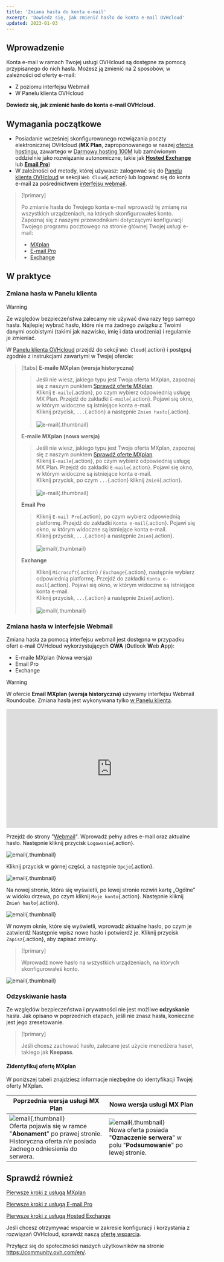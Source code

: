 ```yaml
---
title: 'Zmiana hasła do konta e-mail'
excerpt: 'Dowiedz się, jak zmienić hasło do konta e-mail OVHcloud'
updated: 2023-01-03
---
```


## Wprowadzenie

Konta e-mail w ramach Twojej usługi OVHcloud są dostępne za pomocą przypisanego do nich hasła. Możesz ją zmienić na 2 sposobów, w zależności od oferty e-mail:

- Z poziomu interfejsu Webmail
- W Panelu klienta OVHcloud

**Dowiedz się, jak zmienić hasło do konta e-mail OVHcloud.**

## Wymagania początkowe

- Posiadanie wcześniej skonfigurowanego rozwiązania poczty elektronicznej OVHcloud (**MX Plan**, zaproponowanego w naszej [ofercie hostingu](https://www.ovhcloud.com/pl/web-hosting/), zawartego w [Darmowy hosting 100M](https://www.ovhcloud.com/pl/domains/free-web-hosting/) lub zamówionym oddzielnie jako rozwiązanie autonomiczne, takie jak [**Hosted Exchange**](https://www.ovhcloud.com/pl/emails/hosted-exchange/) lub [**Email Pro**](https://www.ovhcloud.com/pl/emails/email-pro/))
- W zależności od metody, której używasz: zalogować się do [Panelu klienta OVHcloud](https://www.ovh.com/auth/?action=gotomanager&from=https://www.ovh.pl/&ovhSubsidiary=pl) w sekcji `Web Cloud`{.action} lub logować się do konta e-mail za pośrednictwem [interfejsu webmail](https://www.ovhcloud.com/pl/mail/).

> [!primary]
>
> Po zmianie hasła do Twojego konta e-mail wprowadź tę zmianę na wszystkich urządzeniach, na których skonfigurowałeś konto. Zapoznaj się z naszymi przewodnikami dotyczącymi konfiguracji Twojego programu pocztowego na stronie głównej Twojej usługi e-mail:
>
> - [MXplan](/products/web-cloud-email-collaborative-solutions-mx-plan)
> - [E-mail Pro](/products/web-cloud-email-collaborative-solutions-email-pro)
> - [Exchange](/products/web-cloud-email-collaborative-solutions-microsoft-exchange)
>

## W praktyce

### Zmiana hasła w Panelu klienta <a name="controlpanel"></a>

> [!warning]
> Ze względów bezpieczeństwa zalecamy nie używać dwa razy tego samego hasła. Najlepiej wybrać hasło, które nie ma żadnego związku z Twoimi danymi osobistymi (takimi jak nazwisko, imię i data urodzenia) i regularnie je zmieniać.

W [Panelu klienta OVHcloud](https://www.ovh.com/auth/?action=gotomanager&from=https://www.ovh.pl/&ovhSubsidiary=pl) przejdź do sekcji `Web Cloud`{.action} i postępuj zgodnie z instrukcjami zawartymi w Twojej ofercie:

> [!tabs]
> **E-maile MXplan (wersja historyczna)**
>>
>> Jeśli nie wiesz, jakiego typu jest Twoja oferta MXplan, zapoznaj się z naszym punktem [Sprawdź ofertę MXplan](#whichmxplan).<br>
>> Kliknij `E-maile`{.action}, po czym wybierz odpowiednią usługę MX Plan. Przejdź do zakładki `E-maile`{.action}. Pojawi się okno, w którym widoczne są istniejące konta e-mail. <br>
>> Kliknij przycisk, `...`{.action} a następnie `Zmień hasło`{.action}.<br><br>
>>![e-mail](images/email-password-mxplan-legacy01.png){.thumbnail}<br>
>>
> **E-maile MXplan (nowa wersja)**
>>
>> Jeśli nie wiesz, jakiego typu jest Twoja oferta MXplan, zapoznaj się z naszym punktem [Sprawdź ofertę MXplan](#whichmxplan).<br>
>> Kliknij `E-maile`{.action}, po czym wybierz odpowiednią usługę MX Plan. Przejdź do zakładki `E-maile`{.action}. Pojawi się okno, w którym widoczne są istniejące konta e-mail. <br>
>> Kliknij przycisk, po czym `...`{.action} kliknij `Zmień`{.action}.<br><br>
>>![e-mail](images/email-password-mxplan-new01.png){.thumbnail}<br>
>>
> **Email Pro**
>>
>> Kliknij `E-mail Pro`{.action}, po czym wybierz odpowiednią platformę. Przejdź do zakładki `Konta e-mail`{.action}. Pojawi się okno, w którym widoczne są istniejące konta e-mail.<br>
>> Kliknij przycisk, `...`{.action} a następnie `Zmień`{.action}.<br><br>
>>![email](images/email-password-emailpro01.png){.thumbnail}<br>
>>
> **Exchange**
>>
>> Kliknij `Microsoft`{.action} / `Exchange`{.action}, następnie wybierz odpowiednią platformę. Przejdź do zakładki `Konta e-mail`{.action}. Pojawi się okno, w którym widoczne są istniejące konta e-mail.<br>
>> Kliknij przycisk, `...`{.action} a następnie `Zmień`{.action}.<br><br>
>>![email](images/email-password-exchange01.png){.thumbnail}<br>
>>

### Zmiana hasła w interfejsie Webmail

Zmiana hasła za pomocą interfejsu webmail jest dostępna w przypadku ofert e-mail OVHcloud wykorzystujących **OWA** (**O**utlook **W**eb **A**pp):

- E-maile MXplan (Nowa wersja)
- Email Pro
- Exchange

> [!warning]
>
> W ofercie **Email MXplan (wersja historyczna)** używamy interfejsu Webmail Roundcube. Zmiana hasła jest wykonywana tylko [w Panelu klienta](#controlpanel).
>

<iframe width="560" height="315" src="https://www.youtube-nocookie.com/embed/msmUN7cLSNI" title="YouTube wideo player" frameborder="0" allow="accelerometer; autoplay; clipboard-write; encrypted-media; gyroscope; picture-in-picture" allowfullscreen></iframe>

Przejdź do strony "[Webmail](https://www.ovhcloud.com/pl/mail/)". Wprowadź pełny adres e-mail oraz aktualne hasło. Następnie kliknij przycisk `Logowanie`{.action}. 

![email](images/mxplan-password-new-step2.png){.thumbnail}

Kliknij przycisk <i class="icons-gear-concept icons-masterbrand-blue"></i> w górnej części, a następnie `Opcje`{.action}.

![email](images/mxplan-password-new-step3.png){.thumbnail}

Na nowej stronie, która się wyświetli, po lewej stronie rozwiń kartę „Ogólne” w widoku drzewa, po czym kliknij `Moje konto`{.action}. Następnie kliknij `Zmień hasło`{.action}.

![email](images/mxplan-password-new-step4.png){.thumbnail}

W nowym oknie, które się wyświetli, wprowadź aktualne hasło, po czym je zatwierdź Następnie wpisz nowe hasło i potwierdź je. Kliknij przycisk `Zapisz`{.action}, aby zapisać zmiany.

> [!primary]
>
> Wprowadź nowe hasło na wszystkich urządzeniach, na których skonfigurowałeś konto.
>

![email](images/mxplan-password-new-step5.png){.thumbnail}

### Odzyskiwanie hasła

Ze względów bezpieczeństwa i prywatności nie jest możliwe **odzyskanie** hasła. Jak opisano w poprzednich etapach, jeśli nie znasz hasła, konieczne jest jego zresetowanie.

> [!primary]
>
> Jeśli chcesz zachować hasło, zalecane jest użycie menedżera haseł, takiego jak **Keepass**.

#### Zidentyfikuj ofertę MXplan <a name="whichmxplan"></a>

W poniższej tabeli znajdziesz informacje niezbędne do identyfikacji Twojej oferty MXplan.

|Poprzednia wersja usługi MX Plan|Nowa wersja usługi MX Plan|
|---|---|
|![email](images/mxplan-starter-legacy-step1.png){.thumbnail}<br> Oferta pojawia się w ramce "**Abonament**" po prawej stronie. Historyczna oferta *nie* posiada żadnego odniesienia do serwera.|![email](images/mxplan-starter-new-step1.png){.thumbnail}<br>Nowa oferta posiada "**Oznaczenie serwera**" w polu "**Podsumowanie**" po lewej stronie.|

## Sprawdź również

[Pierwsze kroki z usługą MXplan](/pages/web_cloud/email_and_collaborative_solutions/mx_plan/email_generalities)

[Pierwsze kroki z usługą E-mail Pro](/pages/web_cloud/email_and_collaborative_solutions/email_pro/first_config)

[Pierwsze kroki z usługą Hosted Exchange](/pages/web_cloud/email_and_collaborative_solutions/microsoft_exchange/exchange_starting_hosted)

Jeśli chcesz otrzymywać wsparcie w zakresie konfiguracji i korzystania z rozwiązań OVHcloud, sprawdź naszą [ofertę wsparcia](https://www.ovhcloud.com/pl/support-levels/).

Przyłącz się do społeczności naszych użytkowników na stronie <https://community.ovh.com/en/>.
